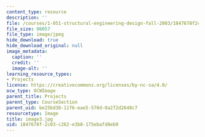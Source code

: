 ```yaml
---
content_type: resource
description: ''
file: /courses/1-051-structural-engineering-design-fall-2003/1847678f2c03c262e3b8175ebafd8eb9_image3.jpg
file_size: 96057
file_type: image/jpeg
hide_download: true
hide_download_original: null
image_metadata:
  caption: ''
  credit: ''
  image-alt: ''
learning_resource_types:
- Projects
license: https://creativecommons.org/licenses/by-nc-sa/4.0/
ocw_type: OCWImage
parent_title: Projects
parent_type: CourseSection
parent_uid: be25bd38-11f6-eae5-570d-0a272d2648c7
resourcetype: Image
title: image3.jpg
uid: 1847678f-2c03-c262-e3b8-175ebafd8eb9
---
```

